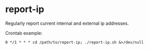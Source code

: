 # report-ip

Regularly report current internal and external ip addresses.

Crontab example:

```
0 */1 * * * cd /path/to/report-ip; ./report-ip.sh &>/dev/null
```
